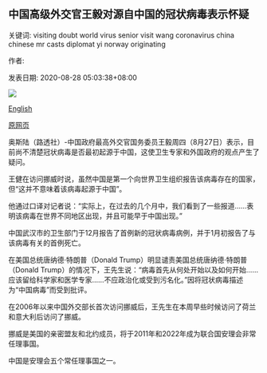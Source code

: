 ## 中国高级外交官王毅对源自中国的冠状病毒表示怀疑

关键词: visiting doubt world virus senior visit wang coronavirus china chinese mr casts diplomat yi norway originating

作者: 

发表日期: 2020-08-28 05:03:38+08:00

![](https://www.straitstimes.com/sites/default/files/styles/x_large/public/articles/2020/08/28/08629998.jpg?itok=77tzOcJW)

[English](Senior%20Chinese%20diplomat%20Wang%20Yi%20casts%20doubt%20on%20coronavirus%20originating%20in%20China.md)

[原网页](https://www.straitstimes.com/asia/east-asia/senior-chinese-diplomat-wang-yi-casts-doubt-on-coronavirus-originating-in-china)

奥斯陆（路透社）-中国政府最高外交官国务委员王毅周四（8月27日）表示，目前尚不清楚冠状病毒是否最初起源于中国，这使卫生专家和外国政府的观点产生了疑问。

王健在访问挪威时说，虽然中国是第一个向世界卫生组织报告该病毒存在的国家，但“这并不意味着该病毒起源于中国”。

他通过口译对记者说：“实际上，在过去的几个月中，我们看到了一些报道……表明该病毒在世界不同地区出现，并且可能早于中国出现。”

中国武汉市的卫生部门于12月报告了首例新的冠状病毒病例，并于1月初报告了与该病毒有关的首例死亡。

在美国总统唐纳德·特朗普（Donald Trump）明显谴责美国总统唐纳德·特朗普（Donald Trump）的情况下，王先生说：“病毒首先从何处开始以及如何开始……应该留​​给科学家和医学专家……不应政治化或受到污名化。”因将冠状病毒描述为“中国病毒”而受到批评。

在2006年以来中国外交部长首次访问挪威后，王先生在本周早些时候访问了荷兰和意大利后访问了挪威。

挪威是美国的亲密盟友和北约成员，将于2011年和2022年成为联合国安理会非常任理事国。

中国是安理会五个常任理事国之一。
